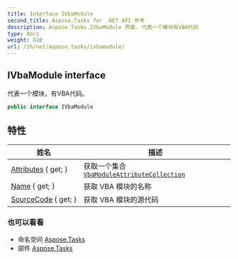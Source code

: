 ```yaml
---
title: Interface IVbaModule
second_title: Aspose.Tasks for .NET API 参考
description: Aspose.Tasks.IVbaModule 界面. 代表一个模块有VBA代码
type: docs
weight: 810
url: /zh/net/aspose.tasks/ivbamodule/
---
```

## IVbaModule interface

代表一个模块，有VBA代码。

```csharp
public interface IVbaModule
```

## 特性

| 姓名 | 描述 |
| --- | --- |
| [Attributes](../../aspose.tasks/ivbamodule/attributes/) { get; } | 获取一个集合[`VbaModuleAttributeCollection`](../vbamoduleattributecollection/) |
| [Name](../../aspose.tasks/ivbamodule/name/) { get; } | 获取 VBA 模块的名称 |
| [SourceCode](../../aspose.tasks/ivbamodule/sourcecode/) { get; } | 获取 VBA 模块的源代码 |

### 也可以看看

* 命名空间 [Aspose.Tasks](../../aspose.tasks/)
* 部件 [Aspose.Tasks](../../)


